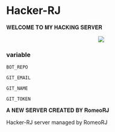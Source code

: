 # Hacker-RJ
 𝐖𝐄𝐋𝐂𝐎𝐌𝐄 𝐓𝐎 𝐌𝐘 𝐇𝐀𝐂𝐊𝐈𝐍𝐆 𝐒𝐄𝐑𝐕𝐄𝐑

<p align="center"><a href="https://t.me/Romeoooraj143"><img src="https://telegra.ph/file/603f08f3ddd590395485a.jpg"></a></p>

### variable 

``BOT_REPO``

``GIT_EMAIL``

``GIT_NAME``

``GIT_TOKEN``


𝐀 𝐍𝐄𝐖 𝐒𝐄𝐑𝐕𝐄𝐑 𝐂𝐑𝐄𝐀𝐓𝐄𝐃 𝐁𝐘 𝐑𝐨𝐦𝐞𝐨𝐑𝐉

Hacker-RJ  server managed by RomeoRJ 

